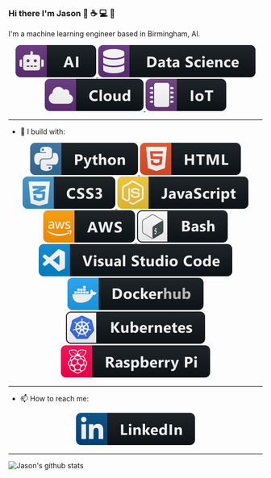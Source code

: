 ### Hi there I'm Jason :robot: :coffee: :computer: :tada:


I'm a machine learning engineer based in Birmingham, Al.

<p align="center">
    <a href="https://en.wikipedia.org/wiki/Artificial_intelligence">
    <img src="svg/dev/misc/ai.svg" alt="example badge" style="vertical-align:top margin:6px 4px">
    </a> 
    <a href="https://datascience.berkeley.edu/about/what-is-data-science/">
    <img src="svg/dev/misc/datascience.svg" alt="example badge" style="vertical-align:top margin:6px 4px">
    </a> 
    <a href="https://en.wikipedia.org/wiki/Cloud_computing">
    <img src="svg/dev/misc/cloud.svg" alt="example badge" style="vertical-align:top margin:6px 4px">
    </a> 
    <a href="https://www.wired.co.uk/article/internet-of-things-what-is-explained-iot">
    <img src="svg/dev/misc/iot.svg" alt="example badge" style="vertical-align:top margin:6px 4px">
  </a>  
</p>

--------------------------


- :construction:  I build with:
<p align="center">
    <a href="#">
      <img src="svg/dev/languages/python.svg" alt="example badge" style="vertical-align:top margin:6px 4px">
    </a>
    <a href="#">
      <img src="svg/dev/languages/html.svg" alt="example badge" style="vertical-align:top margin:6px 4px">
    </a>
    <a href="#">
      <img src="svg/dev/languages/css3.svg" alt="example badge" style="vertical-align:top margin:6px 4px">
    </a>
    <a href="#">
      <img src="svg/dev/languages/js.svg" alt="example badge" style="vertical-align:top margin:6px 4px">
    </a>
    <a href="#">
      <img src="svg/dev/services/aws.svg" alt="example badge" style="vertical-align:top margin:6px 4px">
    </a>
    <a href="#">
      <img src="svg/dev/tools/bash.svg" alt="example badge" style="vertical-align:top margin:6px 4px">
    </a>
    <a href="#">
      <img src="svg/dev/tools/visualstudio_code.svg" alt="example badge" style="vertical-align:top margin:6px 4px">
    </a>
    <a href="#">
      <img src="svg/dev/services/dockerhub.svg" alt="example badge" style="vertical-align:top margin:6px 4px">
    </a>
    <a href="#">
      <img src="svg/dev/services/kubernetes.svg" alt="example badge" style="vertical-align:top margin:6px 4px">
    </a>
    <a href="#">
      <img src="svg/devices/raspberrypi.svg" alt="example badge" style="vertical-align:top margin:6px 4px">
    </a>
</p>

--------------------------

- 📫 How to reach me: 
<p align="center">
  <a href="https://www.linkedin.com/in/data-jason/">
    <img src="svg/social/linkedin.svg" alt="example badge" style="vertical-align:top margin:6px 4px">
  </a>  
</p>

-------------------------
![Jason's github stats](https://github-readme-stats.vercel.app/api?username=jmeisele&show_icons=true&theme=dark)

